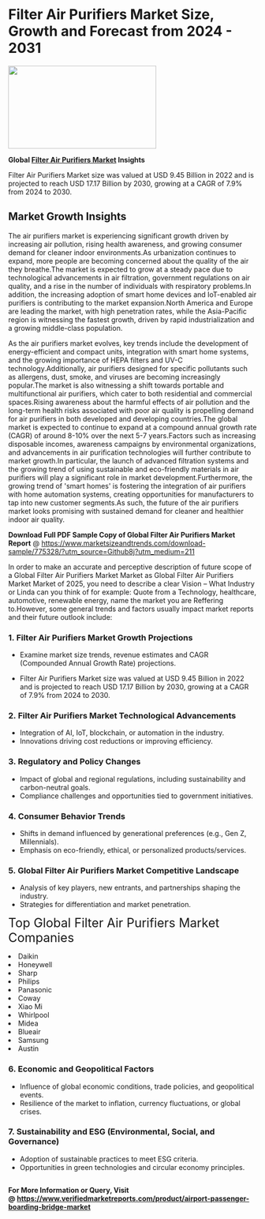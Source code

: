 <H1>Filter Air Purifiers Market Size, Growth and Forecast from 2024 - 2031</H1><img class="aligncenter size-medium wp-image-584254" src="https://thirdeyenews.in/wp-content/uploads/2024/09/Global-Market-Research-300x168.jpeg" alt="" width="300" height="168" /><p><strong>Global&nbsp;<a href="https://www.marketsizeandtrends.com/download-sample/775328/?utm_source=Github8j?utm_medium=211">Filter Air Purifiers Market</a> Insights</strong></p><p>Filter Air Purifiers Market size was valued at USD 9.45 Billion in 2022 and is projected to reach USD 17.17 Billion by 2030, growing at a CAGR of 7.9% from 2024 to 2030.</p><p><h2>Market Growth Insights</h2> <p>The air purifiers market is experiencing significant growth driven by increasing air pollution, rising health awareness, and growing consumer demand for cleaner indoor environments.As urbanization continues to expand, more people are becoming concerned about the quality of the air they breathe.The market is expected to grow at a steady pace due to technological advancements in air filtration, government regulations on air quality, and a rise in the number of individuals with respiratory problems.In addition, the increasing adoption of smart home devices and IoT-enabled air purifiers is contributing to the market expansion.North America and Europe are leading the market, with high penetration rates, while the Asia-Pacific region is witnessing the fastest growth, driven by rapid industrialization and a growing middle-class population.</p> <p>As the air purifiers market evolves, key trends include the development of energy-efficient and compact units, integration with smart home systems, and the growing importance of HEPA filters and UV-C technology.Additionally, air purifiers designed for specific pollutants such as allergens, dust, smoke, and viruses are becoming increasingly popular.The market is also witnessing a shift towards portable and multifunctional air purifiers, which cater to both residential and commercial spaces.Rising awareness about the harmful effects of air pollution and the long-term health risks associated with poor air quality is propelling demand for air purifiers in both developed and developing countries.The global market is expected to continue to expand at a compound annual growth rate (CAGR) of around 8-10% over the next 5-7 years.Factors such as increasing disposable incomes, awareness campaigns by environmental organizations, and advancements in air purification technologies will further contribute to market growth.In particular, the launch of advanced filtration systems and the growing trend of using sustainable and eco-friendly materials in air purifiers will play a significant role in market development.Furthermore, the growing trend of 'smart homes' is fostering the integration of air purifiers with home automation systems, creating opportunities for manufacturers to tap into new customer segments.As such, the future of the air purifiers market looks promising with sustained demand for cleaner and healthier indoor air quality.<p><span class=""><strong>Download Full PDF Sample Copy of Global Filter Air Purifiers Market Report</strong> @ <a href="https://www.marketsizeandtrends.com/download-sample/775328/?utm_source=Github8j?utm_medium=211" target="_blank">https://www.marketsizeandtrends.com/download-sample/775328/?utm_source=Github8j?utm_medium=211</a></span></p><p>In order to make an accurate and perceptive description of future scope of a Global&nbsp;Filter Air Purifiers Market Market as Global&nbsp;Filter Air Purifiers Market Market of 2025, you need to describe a clear Vision &ndash; What Industry or Linda can you think of for example: Quote from a Technology, healthcare, automotive, renewable energy, name the market you are Reffering to.However, some general trends and factors usually impact market reports and their future outlook include:</p><h3>1.&nbsp;<strong>Filter Air Purifiers Market Growth Projections</strong></h3><ul><li>Examine market size trends, revenue estimates and CAGR (Compounded Annual Growth Rate) projections.</li><li><p>Filter Air Purifiers Market size was valued at USD 9.45 Billion in 2022 and is projected to reach USD 17.17 Billion by 2030, growing at a CAGR of 7.9% from 2024 to 2030.</p></li></ul><h3>2.&nbsp;<strong>Filter Air Purifiers Market Technological Advancements</strong></h3><ul><li>Integration of AI, IoT, blockchain, or automation in the industry.</li><li>Innovations driving cost reductions or improving efficiency.</li></ul><h3>3.&nbsp;<strong>Regulatory and Policy Changes</strong></h3><ul><li>Impact of global and regional regulations, including sustainability and carbon-neutral goals.</li><li>Compliance challenges and opportunities tied to government initiatives.</li></ul><h3>4.&nbsp;<strong>Consumer Behavior Trends</strong></h3><ul><li>Shifts in demand influenced by generational preferences (e.g., Gen Z, Millennials).</li><li>Emphasis on eco-friendly, ethical, or personalized products/services.</li></ul><h3>5.&nbsp;<strong>Global Filter Air Purifiers Market Competitive Landscape</strong></h3><ul><li>Analysis of key players, new entrants, and partnerships shaping the industry.</li><li>Strategies for differentiation and market penetration.</li></ul><p data-pm-slice="1 1 []"><span style="color: inherit; font-family: inherit; font-size: 25px;">Top Global Filter Air Purifiers Market Companies</span></p><div class="" data-test-id=""><p><li>Daikin</li><li> Honeywell</li><li> Sharp</li><li> Philips</li><li> Panasonic</li><li> Coway</li><li> Xiao Mi</li><li> Whirlpool</li><li> Midea</li><li> Blueair</li><li> Samsung</li><li> Austin</li></p></div><h3>6.&nbsp;<strong>Economic and Geopolitical Factors</strong></h3><ul><li>Influence of global economic conditions, trade policies, and geopolitical events.</li><li>Resilience of the market to inflation, currency fluctuations, or global crises.</li></ul><h3>7.&nbsp;<strong>Sustainability and ESG (Environmental, Social, and Governance)</strong></h3><ul><li>Adoption of sustainable practices to meet ESG criteria.</li><li>Opportunities in green technologies and circular economy principles.</li></ul><h2><strong style="font-size: 14px;">For More Information or Query, Visit @&nbsp;</strong><a style="background-color: #ffffff; font-size: 14px;" href="https://www.marketsizeandtrends.com/report/filter-air-purifiers-market/" target="_blank">https://www.verifiedmarketreports.com/product/airport-passenger-boarding-bridge-market</a></h2>